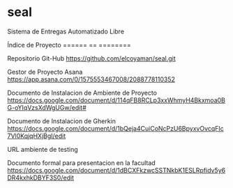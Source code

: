 seal
====

Sistema de Entregas Automatizado Libre

Índice de Proyecto
====== == ========

Repositorio Git-Hub
https://github.com/elcoyaman/seal.git

Gestor de Proyecto Asana
https://app.asana.com/0/1575553467008/2088778110352

Documento de Instalacion de Ambiente de Proyecto
https://docs.google.com/document/d/114qFB8RCLp3xxWhmyH4Bkxmoa0BG-oYIqVzsXdWgUGw/edit#

Documento de Instalacion de Gherkin
https://docs.google.com/document/d/1bQeja4CuiCoNcPzU6BpyxvOvcqFIc7Vl0KqjqHXjBgI/edit

URL ambiente de testing


Documento formal para presentacion en la facultad
https://docs.google.com/document/d/1dBCXFkzwcSSTNkbK1ESLRpfidv5y6DR4kxhkDBYF3S0/edit